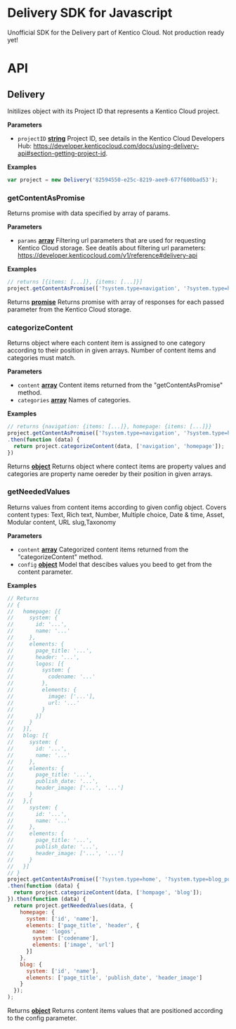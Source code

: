 # Delivery SDK for Javascript

Unofficial SDK for the Delivery part of Kentico Cloud.
Not production ready yet!

# API

<!-- Generated by documentation.js. Update this documentation by updating the source code. -->

## Delivery

Initilizes object with its Project ID that represents a Kentico Cloud project.

**Parameters**

-   `projectID` **[string](https://developer.mozilla.org/en-US/docs/Web/JavaScript/Reference/Global_Objects/String)** Project ID, see details in the Kentico Cloud Developers Hub: <https://developer.kenticocloud.com/docs/using-delivery-api#section-getting-project-id>.

**Examples**

```javascript
var project = new Delivery('82594550-e25c-8219-aee9-677f600bad53');
```

### getContentAsPromise

Returns promise with data specified by array of params.

**Parameters**

-   `params` **[array](https://developer.mozilla.org/en-US/docs/Web/JavaScript/Reference/Global_Objects/Array)** Filtering url parameters that are used for requesting Kentico Cloud storage. See deatils about filtering url parameters: <https://developer.kenticocloud.com/v1/reference#delivery-api>

**Examples**

```javascript
// returns [{items: [...]}, {items: [...]}]
project.getContentAsPromise(['?system.type=navigation', '?system.type=homepage'])
```

Returns **[promise](https://developer.mozilla.org/en-US/docs/Web/JavaScript/Reference/Global_Objects/Promise)** Returns promise with array of responses for each passed parameter from the Kentico Cloud storage.

### categorizeContent

Returns object where each content item is assigned to one category according to their position in given arrays. Number of content items and categories must match.

**Parameters**

-   `content` **[array](https://developer.mozilla.org/en-US/docs/Web/JavaScript/Reference/Global_Objects/Array)** Content items returned from the "getContentAsPromise" method.
-   `categories` **[array](https://developer.mozilla.org/en-US/docs/Web/JavaScript/Reference/Global_Objects/Array)** Names of categories.

**Examples**

```javascript
// returns {navigation: {items: [...]}, homepage: {items: [...]}}
project.getContentAsPromise(['?system.type=navigation', '?system.type=homepage'])
.then(function (data) {
  return project.categorizeContent(data, ['navigation', 'homepage']);
})
```

Returns **[object](https://developer.mozilla.org/en-US/docs/Web/JavaScript/Reference/Global_Objects/Object)** Returns object where contect items are property values and categories are property name oereder by their position in given arrays.

### getNeededValues

Returns values from content items according to given config object.
Covers content types: Text, Rich text, Number, Multiple choice, Date & time, Asset, Modular content, URL slug,Taxonomy

**Parameters**

-   `content` **[array](https://developer.mozilla.org/en-US/docs/Web/JavaScript/Reference/Global_Objects/Array)** Categorized content items returned from the "categorizeContent" method.
-   `config` **[object](https://developer.mozilla.org/en-US/docs/Web/JavaScript/Reference/Global_Objects/Object)** Model that descibes values you beed to get from the content parameter.

**Examples**

```javascript
// Returns
// {
//   homepage: [{
//     system: {
//       id: '...',
//       name: '...'
//     },
//     elements: {
//       page_title: '...',
//       header: '...',
//       logos: [{
//         system: {
//           codename: '...'
//         },
//         elements: {
//           image: ['...'],
//           url: '...'
//         }
//       }]
//     }
//   }],
//   blog: [{
//     system: {
//       id: '...',
//       name: '...'
//     },
//     elements: {
//       page_title: '...',
//       publish_date: '...',
//       header_image: ['...', '...']
//     }
//   },{
//     system: {
//       id: '...',
//       name: '...'
//     },
//     elements: {
//       page_title: '...',
//       publish_date: '...',
//       header_image: ['...', '...']
//     }
//   }]
// }
project.getContentAsPromise(['?system.type=home', '?system.type=blog_post'])
.then(function (data) {
  return project.categorizeContent(data, ['hompage', 'blog']);
}).then(function (data) {
  return project.getNeededValues(data, {
    homepage: {
      system: ['id', 'name'],
      elements: ['page_title', 'header', {
        name: 'logos',
        system: ['codename'],
        elements: ['image', 'url']
      }]
    },
    blog: {
      system: ['id', 'name'],
      elements: ['page_title', 'publish_date', 'header_image']
    }
  });
);
```

Returns **[object](https://developer.mozilla.org/en-US/docs/Web/JavaScript/Reference/Global_Objects/Object)** Returns content items values that are positioned according to the config parameter.
